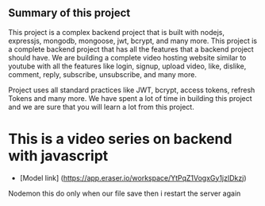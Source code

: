 ## Summary of this project

This project is a complex backend project that is built with nodejs, expressjs, mongodb, mongoose, jwt, bcrypt, and many more. This project is a complete backend project that has all the features that a backend project should have. We are building a complete video hosting website similar to youtube with all the features like login, signup, upload video, like, dislike, comment, reply, subscribe, unsubscribe, and many more.

Project uses all standard practices like JWT, bcrypt, access tokens, refresh Tokens and many more. We have spent a lot of time in building this project and we are sure that you will learn a lot from this project.

# This is a video series on backend with javascript

- [Model link] (https://app.eraser.io/workspace/YtPqZ1VogxGy1jzIDkzj)

Nodemon this do only when our file save then i restart the server again 